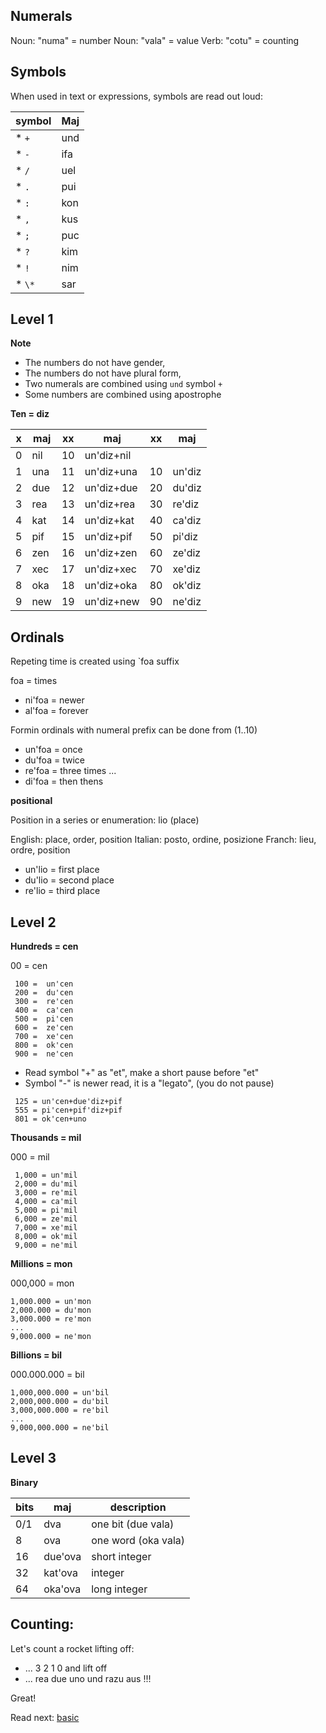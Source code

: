 ## Numerals 

Noun: "numa" = number
Noun: "vala" = value
Verb: "cotu" = counting

## Symbols

When used in text or expressions, symbols are read out loud:

symbol | Maj
-------|---------------------------
* `+`  | und
* `-`  | ifa
* `/`  | uel
* `.`  | pui
* `:`  | kon
* `,`  | kus
* `;`  | puc
* `?`  | kim
* `!`  | nim
* `\*` | sar

## Level 1

**Note** 

* The numbers do not have gender,
* The numbers do not have plural form,
* Two numerals are combined using `und` symbol `+`
* Some numbers are combined using apostrophe 

**Ten = diz** 

x | maj  | xx | maj           | xx | maj     |
--|------|----|---------------|----|---------|
0 | nil  | 10 | un'diz+nil    |    |         |
1 | una  | 11 | un'diz+una    | 10 | un'diz  |
2 | due  | 12 | un'diz+due    | 20 | du'diz  |
3 | rea  | 13 | un'diz+rea    | 30 | re'diz  |
4 | kat  | 14 | un'diz+kat    | 40 | ca'diz  |
5 | pif  | 15 | un'diz+pif    | 50 | pi'diz  |
6 | zen  | 16 | un'diz+zen    | 60 | ze'diz  |
7 | xec  | 17 | un'diz+xec    | 70 | xe'diz  |
8 | oka  | 18 | un'diz+oka    | 80 | ok'diz  |
9 | new  | 19 | un'diz+new    | 90 | ne'diz  | 
           
## Ordinals
         
Repeting time is created using `foa suffix

foa = times

* ni'foa = newer
* al'foa = forever

Formin ordinals with numeral prefix can be done from (1..10)

* un'foa = once
* du'foa = twice
* re'foa = three times
...
* di'foa = then thens
          
**positional**

Position in a series or enumeration: lio (place)

English: place, order, position
Italian: posto, ordine, posizione
Franch:  lieu,  ordre, position

* un'lio = first place
* du'lio = second place
* re'lio = third place

## Level 2

**Hundreds = cen**

00 =  cen

```
 100 =  un'cen
 200 =  du'cen
 300 =  re'cen
 400 =  ca'cen
 500 =  pi'cen
 600 =  ze'cen
 700 =  xe'cen
 800 =  ok'cen
 900 =  ne'cen
```

* Read symbol "+" as "et", make a short pause before "et"
* Symbol "-" is newer read, it is a "legato", (you do not pause)

```
 125 = un'cen+due'diz+pif
 555 = pi'cen+pif'diz+pif
 801 = ok'cen+uno
```

**Thousands = mil**

000 = mil

``` 
 1,000 = un'mil
 2,000 = du'mil
 3,000 = re'mil
 4,000 = ca'mil
 5,000 = pi'mil
 6,000 = ze'mil
 7,000 = xe'mil
 8,000 = ok'mil
 9,000 = ne'mil
```

**Millions  = mon**

000,000  = mon

```
1,000.000 = un'mon
2,000.000 = du'mon
3,000.000 = re'mon
...
9,000.000 = ne'mon
```

**Billions = bil**

000.000.000   = bil

```
1,000,000.000 = un'bil
2,000,000.000 = du'bil
3,000,000.000 = re'bil
...
9,000,000.000 = ne'bil
```

## Level 3

**Binary**

bits| maj      | description
----|----------|----------------------
0/1 | dva      | one bit  (due vala)
8   | ova      | one word (oka vala)
16  | due'ova  | short integer
32  | kat'ova  | integer
64  | oka'ova  | long integer

## Counting:

Let's count a rocket lifting off:

* ... 3 2 1 0 and lift off
* ... rea due uno und razu aus !!! 

Great!

Read next: [basic](basic.md)